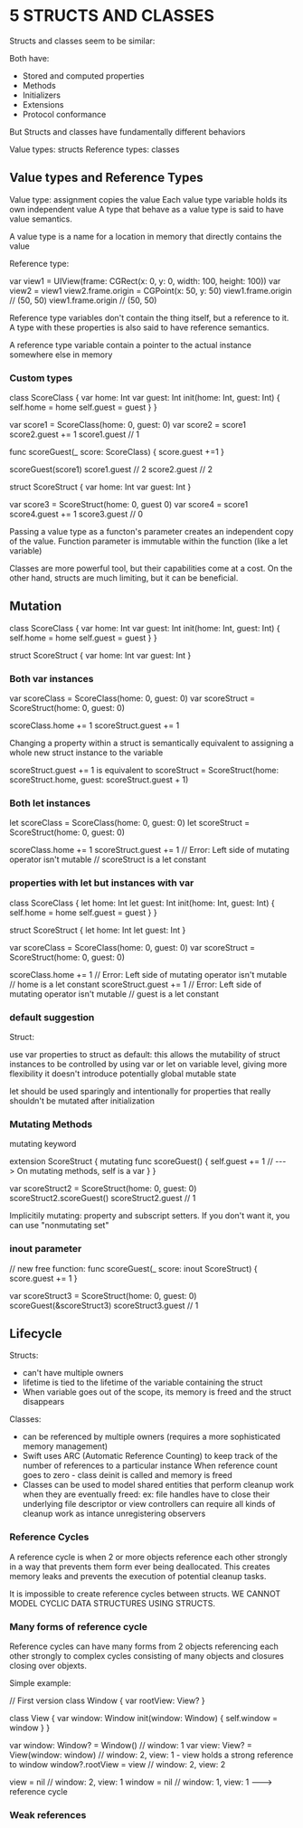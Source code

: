# 5 STRUCTS AND CLASSES

Structs and classes seem to be similar:

Both have:

* Stored and computed properties
* Methods
* Initializers
* Extensions
* Protocol conformance

But Structs and classes have fundamentally different behaviors

Value types: structs
Reference types: classes

## Value types and Reference Types

Value type: assignment copies the value
Each value type variable holds its own independent value
A type that behave as a value type is said to have value semantics.

A value type is a name for a location in memory that directly contains the value

Reference type:

var view1 = UIView(frame: CGRect(x: 0, y: 0, width: 100, height: 100))
var view2 = view1
view2.frame.origin = CGPoint(x: 50, y: 50)
view1.frame.origin // (50, 50)
view1.frame.origin // (50, 50)

Reference type variables don't contain the thing itself, but a reference to it.
A type with these properties is also said to have reference semantics.

A reference type variable contain a pointer to the actual instance somewhere else in memory

### Custom types

class ScoreClass {
    var home: Int
    var guest: Int
    init(home: Int, guest: Int) {
        self.home = home
        self.guest = guest
    }
}

var score1 = ScoreClass(home: 0, guest: 0)
var score2 = score1
score2.guest += 1
score1.guest // 1

func scoreGuest(_ score: ScoreClass) {
    score.guest +=1
}

scoreGuest(score1)
score1.guest // 2
score2.guest // 2

struct ScoreStruct {
    var home: Int
    var guest: Int
}

var score3 = ScoreStruct(home: 0, guest 0)
var score4 = score1
score4.guest += 1
score3.guest // 0

Passing a value type as a functon's parameter creates an independent copy of the value.
Function parameter is immutable within the function (like a let variable)

Classes are more powerful tool, but their capabilities come at a cost.
On the other hand, structs are much limiting, but it can be beneficial.

## Mutation

class ScoreClass {
    var home: Int
    var guest: Int
    init(home: Int, guest: Int) {
        self.home = home
        self.guest = guest
    }
}

struct ScoreStruct {
    var home: Int
    var guest: Int
}

### Both var instances

var scoreClass = ScoreClass(home: 0, guest: 0)
var scoreStruct = ScoreStruct(home: 0, guest: 0)

scoreClass.home += 1
scoreStruct.guest += 1

Changing a property within a struct is semantically equivalent to assigning a whole new struct instance to the variable

scoreStruct.guest += 1 is equivalent to 
scoreStruct = ScoreStruct(home: scoreStruct.home, guest: scoreStruct.guest + 1)

### Both let instances

let scoreClass = ScoreClass(home: 0, guest: 0)
let scoreStruct = ScoreStruct(home: 0, guest: 0)

scoreClass.home += 1
scoreStruct.guest += 1 // Error: Left side of mutating operator isn't mutable
// scoreStruct is a let constant

### properties with let but instances with var

class ScoreClass {
    let home: Int
    let guest: Int
    init(home: Int, guest: Int) {
        self.home = home
        self.guest = guest
    }
}

struct ScoreStruct {
    let home: Int
    let guest: Int
}

var scoreClass = ScoreClass(home: 0, guest: 0)
var scoreStruct = ScoreStruct(home: 0, guest: 0)

scoreClass.home += 1 // Error: Left side of mutating operator isn't mutable
// home is a let constant 
scoreStruct.guest += 1 // Error: Left side of mutating operator isn't mutable
// guest is a let constant

### default suggestion

Struct:

use var properties to struct as default:
this allows the mutability of struct instances to be controlled by using var or let on variable level, giving more flexibility
it doesn't introduce potentially global mutable state

let should be used sparingly and intentionally for properties that really shouldn't be mutated after initialization


### Mutating Methods

mutating keyword

extension ScoreStruct {
    mutating func scoreGuest() {
        self.guest += 1  // ---> On mutating methods, self is a var
    }
}

var scoreStruct2 = ScoreStruct(home: 0, guest: 0)
scoreStruct2.scoreGuest()
scoreStruct2.guest // 1

Implicitily mutating: property and subscript setters. If you don't want it, you can use "nonmutating set"

### inout parameter

// new free function:
func scoreGuest(_ score: inout ScoreStruct) {
    score.guest += 1
}

var scoreStruct3 = ScoreStruct(home: 0, guest: 0)
scoreGuest(&scoreStruct3)
scoreStruct3.guest // 1

## Lifecycle

Structs:
* can't have multiple owners
* lifetime is tied to the lifetime of the variable containing the struct
* When variable goes out of the scope, its memory is freed and the struct disappears

Classes:
* can be referenced by multiple owners (requires a more sophisticated memory management)
* Swift uses ARC (Automatic Reference Counting) to keep track of the number of references to a particular instance
  When reference count goes to zero - class deinit is called and memory is freed
* Classes can be used to model shared entities that perform cleanup work when they are eventually freed: ex: file handles have to close their underlying file descriptor or view controllers can require all kinds of cleanup work as intance unregistering observers

### Reference Cycles

A reference cycle is when 2 or more objects reference each other strongly in a way that prevents them form ever being deallocated.
This creates memory leaks and prevents the execution of potential cleanup tasks.

It is impossible to create reference cycles between structs. 
WE CANNOT MODEL CYCLIC DATA STRUCTURES USING STRUCTS.

### Many forms of reference cycle

Reference cycles can have many forms from 2 objects referencing each other strongly to complex cycles consisting of many objects and closures closing over objexts.

Simple example:

// First version
class Window {
    var rootView: View?
} 

class View {
    var window: Window
    init(window: Window) {
        self.window = window
    }
}

var window: Window? = Window() // window: 1
var view: View? = View(window: window) // window: 2, view: 1 - view holds a strong reference to window
window?.rootView = view // window: 2, view: 2

view = nil // window: 2, view: 1
window = nil // window: 1, view: 1 ---> reference cycle

### Weak references


